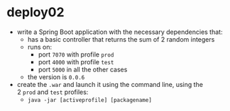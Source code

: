 # deploy02
- write a Spring Boot application with the necessary dependencies that:
    - has a basic controller that returns the sum of 2 random integers
    - runs on:
        - port `7070` with profile `prod`
        - port `4000` with profile `test`
        - port `5000` in all the other cases
    - the version is `0.0.6`
- create the `.war` and launch it using the command line, using the 2 `prod` and `test` profiles:
    - `java -jar [activeprofile] [packagename]`
